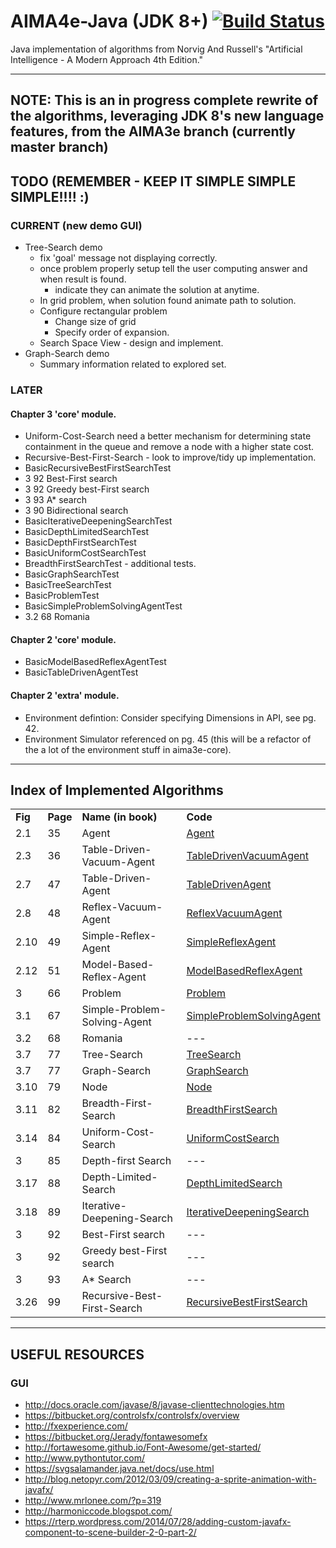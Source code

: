 # AIMA4e-Java (JDK 8+) [![Build Status](https://travis-ci.org/aima-java/aima-java.svg?branch=AIMA4e)](https://travis-ci.org/aima-java/aima-java)
Java implementation of algorithms from Norvig And Russell's "Artificial Intelligence - A Modern Approach 4th Edition."

---
## NOTE: This is an in progress complete rewrite of the algorithms, leveraging JDK 8's new language features, from the AIMA3e branch (currently master branch)
## TODO (REMEMBER - KEEP IT SIMPLE SIMPLE SIMPLE!!!! :)
### CURRENT (new demo GUI)
* Tree-Search demo
    * fix 'goal' message not displaying correctly.
    * once problem properly setup tell the user computing answer and when result is found.
        * indicate they can animate the solution at anytime.
    * In grid problem, when solution found animate path to solution.
    * Configure rectangular problem
        * Change size of grid
        * Specify order of expansion.
    * Search Space View - design and implement.
* Graph-Search demo
    * Summary information related to explored set.

### LATER

#### Chapter 3 'core' module.
* Uniform-Cost-Search need a better mechanism for determining state containment in the
  queue and remove a node with a higher state cost.
* Recursive-Best-First-Search - look to improve/tidy up implementation.
* BasicRecursiveBestFirstSearchTest
* 3     92	Best-First search
* 3 	92	Greedy best-First search
* 3 	93	A* search
* 3 	90	Bidirectional search
* BasicIterativeDeepeningSearchTest
* BasicDepthLimitedSearchTest
* BasicDepthFirstSearchTest
* BasicUniformCostSearchTest
* BreadthFirstSearchTest - additional tests.
* BasicGraphSearchTest
* BasicTreeSearchTest
* BasicProblemTest
* BasicSimpleProblemSolvingAgentTest
* 3.2 	68	Romania

#### Chapter 2 'core' module.
* BasicModelBasedReflexAgentTest
* BasicTableDrivenAgentTest

#### Chapter 2 'extra' module.
* Environment defintion: Consider specifying Dimensions in API, see pg. 42.
* Environment Simulator referenced on pg. 45 (this will be a refactor of the a lot of the environment stuff
  in aima3e-core).

---

## Index of Implemented Algorithms
<table style="width:100%">
   <tbody>
   <tr>
       <td><b>Fig</b></td>
       <td><b>Page</b></td>
       <td><b>Name (in book)</b></td>
       <td><b>Code</b></td>
   </tr>
   <tr>
       <td>2.1</td>
       <td>35</td>
       <td>Agent</td>
       <td><a href="https://github.com/aima-java/aima-java/blob/AIMA4e/core/src/main/java/aima/core/api/agent/Agent.java">Agent</a></td>
   </tr>
   <tr>
       <td>2.3</td>
       <td>36</td>
       <td>Table-Driven-Vacuum-Agent</td>
       <td><a href="https://github.com/aima-java/aima-java/blob/AIMA4e/core/src/main/java/aima/core/environment/vacuum/agent/TableDrivenVacuumAgent.java">TableDrivenVacuumAgent</a></td>
   </tr>
   <tr>
       <td>2.7</td>
       <td>47</td>
       <td>Table-Driven-Agent</td>
       <td><a href="https://github.com/aima-java/aima-java/blob/AIMA4e/core/src/main/java/aima/core/api/agent/TableDrivenAgent.java">TableDrivenAgent</a></td>
   </tr>
   <tr>
       <td>2.8</td>
       <td>48</td>
       <td>Reflex-Vacuum-Agent</td>
       <td><a href="https://github.com/aima-java/aima-java/blob/AIMA4e/core/src/main/java/aima/core/environment/vacuum/agent/ReflexVacuumAgent.java">ReflexVacuumAgent</a></td>
   </tr>
   <tr>
       <td>2.10</td>
       <td>49</td>
       <td>Simple-Reflex-Agent</td>
       <td><a href="https://github.com/aima-java/aima-java/blob/AIMA4e/core/src/main/java/aima/core/api/agent/SimpleReflexAgent.java">SimpleReflexAgent</a></td>
   </tr>
   <tr>
       <td>2.12</td>
       <td>51</td>
       <td>Model-Based-Reflex-Agent</td>
       <td><a href="https://github.com/aima-java/aima-java/blob/AIMA4e/core/src/main/java/aima/core/api/agent/ModelBasedReflexAgent.java">ModelBasedReflexAgent</a></td>
   </tr>
   <tr>
       <td>3</td>
       <td>66</td>
       <td>Problem</td>
       <td><a href="https://github.com/aima-java/aima-java/blob/AIMA4e/core/src/main/java/aima/core/api/search/Problem.java">Problem</a></td>
   </tr>
   <tr>
       <td>3.1</td>
       <td>67</td>
       <td>Simple-Problem-Solving-Agent</td>
       <td><a href="https://github.com/aima-java/aima-java/blob/AIMA4e/core/src/main/java/aima/core/api/agent/SimpleProblemSolvingAgent.java">SimpleProblemSolvingAgent</a></td>
   </tr>
   <tr>
       <td>3.2</td>
       <td>68</td>
       <td>Romania</td>
       <td>---</td>
   </tr>
   <tr>
       <td>3.7</td>
       <td>77</td>
       <td>Tree-Search</td>
       <td><a href="https://github.com/aima-java/aima-java/blob/AIMA4e/core/src/main/java/aima/core/api/search/TreeSearch.java">TreeSearch</a></td>
   </tr>
   <tr>
       <td>3.7</td>
       <td>77</td>
       <td>Graph-Search</td>
       <td><a href="https://github.com/aima-java/aima-java/blob/AIMA4e/core/src/main/java/aima/core/api/search/GraphSearch.java">GraphSearch</a></td>
   </tr>
   <tr>
       <td>3.10</td>
       <td>79</td>
       <td>Node</td>
       <td><a href="https://github.com/aima-java/aima-java/blob/AIMA4e/core/src/main/java/aima/core/api/search/Node.java">Node</a></td>
   </tr>
   <tr>
       <td>3.11</td>
       <td>82</td>
       <td>Breadth-First-Search</td>
       <td><a href="https://github.com/aima-java/aima-java/blob/AIMA4e/core/src/main/java/aima/core/api/search/uninformed/BreadthFirstSearch.java">BreadthFirstSearch</a></td>
   </tr>
   <tr>
       <td>3.14</td>
       <td>84</td>
       <td>Uniform-Cost-Search</td>
       <td><a href="https://github.com/aima-java/aima-java/blob/AIMA4e/core/src/main/java/aima/core/api/search/uninformed/UniformCostSearch.java">UniformCostSearch</a></td>
   </tr>
   <tr>
       <td>3</td>
       <td>85</td>
       <td>Depth-first Search</td>
       <td>---</td>
   </tr>
   <tr>
       <td>3.17</td>
       <td>88</td>
       <td>Depth-Limited-Search</td>
       <td><a href="https://github.com/aima-java/aima-java/blob/AIMA4e/core/src/main/java/aima/core/api/search/uninformed/DepthLimitedSearch.java">DepthLimitedSearch</a></td>
   </tr>
   <tr>
       <td>3.18</td>
       <td>89</td>
       <td>Iterative-Deepening-Search</td>
       <td><a href="https://github.com/aima-java/aima-java/blob/AIMA4e/core/src/main/java/aima/core/api/search/uninformed/IterativeDeepeningSearch.java">IterativeDeepeningSearch</a></td>
   </tr>
   <tr>
       <td>3</td>
       <td>92</td>
       <td>Best-First search</td>
       <td>---</td>
   </tr>
   <tr>
       <td>3</td>
       <td>92</td>
       <td>Greedy best-First search</td>
       <td>---</td>
   </tr>
   <tr>
       <td>3</td>
       <td>93</td>
       <td>A* Search</td>
       <td>---</td>
   </tr>
   <tr>
       <td>3.26</td>
       <td>99</td>
       <td>Recursive-Best-First-Search </td>
       <td><a href="https://github.com/aima-java/aima-java/blob/AIMA4e/core/src/main/java/aima/core/api/search/informed/RecursiveBestFirstSearch.java">RecursiveBestFirstSearch</a></td>
   </tr>
   </tbody>
</table>

---

## USEFUL RESOURCES
### GUI
* http://docs.oracle.com/javase/8/javase-clienttechnologies.htm
* https://bitbucket.org/controlsfx/controlsfx/overview
* http://fxexperience.com/
* https://bitbucket.org/Jerady/fontawesomefx
* http://fortawesome.github.io/Font-Awesome/get-started/
* http://www.pythontutor.com/
* https://svgsalamander.java.net/docs/use.html
* http://blog.netopyr.com/2012/03/09/creating-a-sprite-animation-with-javafx/
* http://www.mrlonee.com/?p=319
* http://harmoniccode.blogspot.com/
* https://rterp.wordpress.com/2014/07/28/adding-custom-javafx-component-to-scene-builder-2-0-part-2/


